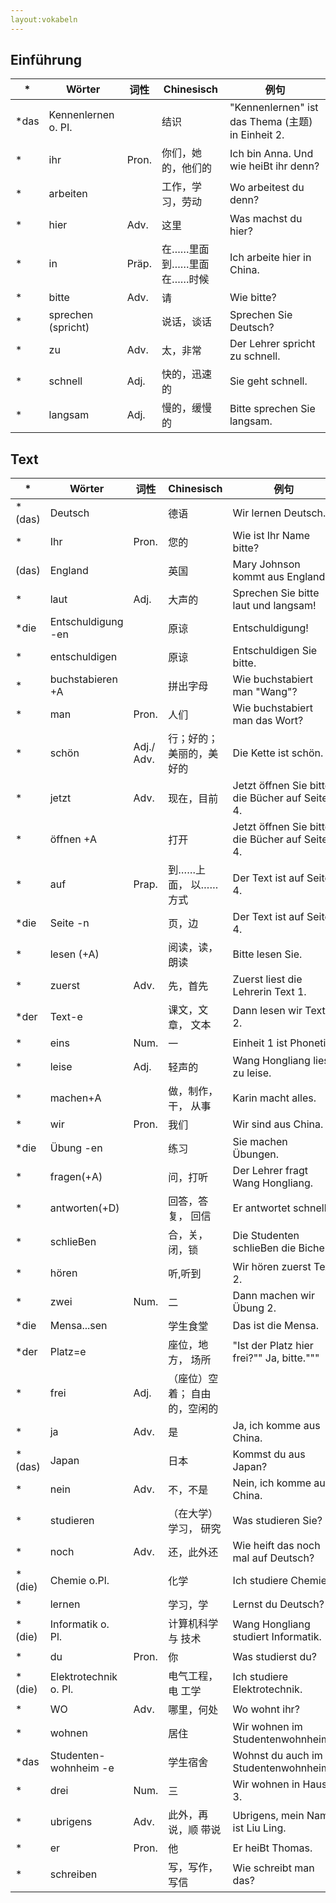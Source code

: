```yaml
---
layout:vokabeln
---
```


## Einführung

|*|Wörter|词性|Chinesisch|例句|
|------|---------------------|-------|------------|------------------------------------------------|
| *das | Kennenlernen o. PI. |       | 结识         | "Kennenlernen" ist das Thema (主题) in Einheit 2. |
| *    | ihr                 | Pron. | 你们，她的，他们的 | Ich bin Anna. Und wie heiBt ihr denn?          |
| *    | arbeiten            |       | 工作，学习，劳动   | Wo arbeitest du denn?                          |
| *    | hier                | Adv.  | 这里         | Was machst du hier?                            |
| *    | in                  | Präp. | 在……里面<br/>到……里面<br/>在……时候     | Ich arbeite hier in China.                     |
| *    | bitte               | Adv.  | 请          | Wie bitte?                                     |
| *    | sprechen (spricht)  |       | 说话，谈话      | Sprechen Sie Deutsch?                          |
| *    | zu                  | Adv.  | 太，非常       | Der Lehrer spricht zu schnell.                 |
| *    | schnell             | Adj.  | 快的，迅速的     | Sie geht schnell.                              |
| *    | langsam             | Adj.  | 慢的，缓慢的     | Bitte sprechen Sie langsam.                    |

## Text
|*|Wörter|词性|Chinesisch|例句|
|---|---|---|---|---|
| *(das) | Deutsch |  | 德语 | Wir lernen Deutsch. |
| * | Ihr | Pron. | 您的 | Wie ist Ihr Name bitte? |
| (das) | England |  | 英国 | Mary Johnson kommt aus England. |
| * | laut | Adj. | 大声的 | Sprechen Sie bitte laut und langsam! |
| *die | Entschuldigung -en |  | 原谅 | Entschuldigung! |
| * | entschuldigen |  | 原谅 | Entschuldigen Sie bitte. |
| * | buchstabieren +A |  | 拼出字母 | Wie buchstabiert man "Wang"? |
| * | man | Pron. | 人们 | Wie buchstabiert man das Wort? |
| * | schön | Adj./ Adv. | 行；好的；美丽的，美好的 | Die Kette ist schön. |
| * | jetzt | Adv. | 现在，目前 | Jetzt öffnen Sie bitte die Bücher auf Seite 4. |
| * | öffnen +A |  | 打开 | Jetzt öffnen Sie bitte die Bücher auf Seite 4. |
| * | auf | Prap. | 到……上面， 以……方式 | Der Text ist auf Seite 4. |
| *die | Seite -n |  | 页，边 | Der Text ist auf Seite 4. |
| * | lesen (+A) |  | 阅读，读，朗读 | Bitte lesen Sie. |
| * | zuerst | Adv. | 先，首先 | Zuerst liest die Lehrerin Text 1. |
| *der | Text-e |  | 课文，文章， 文本 | Dann lesen wir Text 2. |
| * | eins | Num. | 一 | Einheit 1 ist Phonetik. |
| * | leise | Adj. | 轻声的 | Wang Hongliang liest zu leise. |
| * | machen+A |  | 做，制作，干， 从事 | Karin macht alles. |
| * | wir | Pron. | 我们 | Wir sind aus China. |
| *die | Übung -en |  | 练习 | Sie machen Übungen. |
| * | fragen(+A) |  | 问，打听 | Der Lehrer fragt Wang Hongliang. |
| * | antworten(+D) |  | 回答，答复， 回信 | Er antwortet schnell. |
| * | schlieBen |  | 合，关，闭，锁 | Die Studenten schlieBen die Bicher. |
| * | hören |  | 听,听到 | Wir hören zuerst Text 2. |
| *      | zwei                   | Num.  | 二               | Dann machen wir Übung 2.                  |
| *die   | Mensa...sen            |       | 学生食堂            | Das ist die Mensa.                        |
| *der   | Platz=e                |       | 座位，地方， 场所       | "Ist der Platz hier frei?"" Ja, bitte.""" |
| *      | frei                   | Adj.  | （座位）空着； 自由的，空闲的 |                                           |
| *      | ja                     | Adv.  | 是               | Ja, ich komme aus China.                  |
| *(das) | Japan                  |       | 日本              | Kommst du aus Japan?                      |
| *      | nein                   | Adv.  | 不，不是            | Nein, ich komme aus China.                |
| *      | studieren              |       | （在大学）学习， 研究     | Was studieren Sie?                        |
| *      | noch                   | Adv.  | 还，此外还           | Wie heift das noch mal auf Deutsch?       |
| *(die) | Chemie o.Pl.           |       | 化学              | Ich studiere Chemie.                      |
| *      | lernen                 |       | 学习，学            | Lernst du Deutsch?                        |
| *(die) | Informatik o. Pl.      |       | 计算机科学与 技术       | Wang Hongliang studiert Informatik.       |
| *      | du                     | Pron. | 你               | Was studierst du?                         |
| *(die) | Elektrotechnik o. Pl.  |       | 电气工程，电 工学       | Ich studiere Elektrotechnik.              |
| *      | WO                     | Adv.  | 哪里，何处           | Wo wohnt ihr?                             |
| *      | wohnen                 |       | 居住              | Wir wohnen im Studentenwohnheim.          |
| *das   | Studenten- wohnheim -e |       | 学生宿舍            | Wohnst du auch im Studentenwohnheim?      |
| *      | drei                   | Num.  | 三               | Wir wohnen in Haus 3.                     |
| *      | ubrigens               | Adv.  | 此外，再说，顺 带说      | Ubrigens, mein Name ist Liu Ling.         |
| *      | er                     | Pron. | 他               | Er heiBt Thomas.                          |
| *      | schreiben              |       | 写，写作，写信         | Wie schreibt man das?                     |
